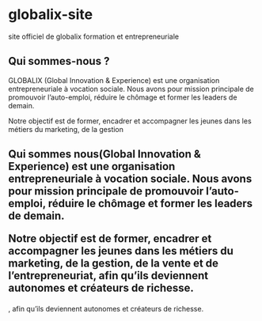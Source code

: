 # globalix-site
site officiel de globalix  formation et entrepreneuriale 
<section id="about">
  <h2>Qui sommes-nous ?</h2>
  <p>GLOBALIX (Global Innovation & Experience) est une organisation entrepreneuriale à vocation sociale. Nous avons pour mission principale de promouvoir l’auto-emploi, réduire le chômage et former les leaders de demain.</p>
  <p>Notre objectif est de former, encadrer et accompagner les jeunes dans les métiers du marketing, de la gestion
    <h2>Qui sommes nous(Global Innovation & Experience) est une organisation entrepreneuriale à vocation sociale. Nous avons pour mission principale de promouvoir l’auto-emploi, réduire le chômage et former les leaders de demain.</p>
    <p>Notre objectif est de former, encadrer et accompagner les jeunes dans les métiers du marketing, de la gestion, de la vente et de l’entrepreneuriat, afin qu’ils deviennent autonomes et créateurs de richesse.</p>
  </section>

</body>
</html>, afin qu’ils deviennent autonomes et créateurs de richesse.</p>
</section>
